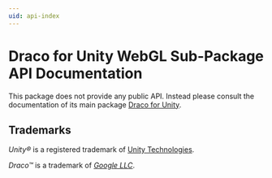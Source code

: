 ```yaml
---
uid: api-index
---
```


# Draco for Unity WebGL Sub-Package API Documentation

This package does not provide any public API. Instead please consult the documentation of its main package [Draco for Unity][DracoForUnity].

## Trademarks

*Unity&reg;* is a registered trademark of [Unity Technologies][Unity].

*Draco&trade;* is a trademark of [*Google LLC*][GoogleLLC].

[DracoForUnity]: https://docs.unity3d.com/Packages/com.unity.cloud.draco@latest
[GoogleLLC]: https://about.google/
[unity]: https://unity.com
